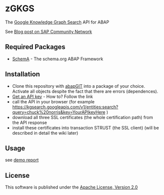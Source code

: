 # zGKGS
The [Google Knowledge Graph Search](https://developers.google.com/knowledge-graph/) API for ABAP

See [Blog post on SAP Community Network](http://scn.sap.com/community/abap/connectivity/blog/2016/01/08/google-knowledge-graph-search-api-schemaorg-and-json-ld)
 
## Required Packages
* [SchemA](https://github.com/se38/SchemA) - The schema.org ABAP Framework

## Installation 
* Clone this repository with [abapGIT](https://github.com/larshp/abapGit) into a package of your choice. Activate all objects despite the fact that there are errors (dependences).
* [Get an API key](https://developers.google.com/knowledge-graph) - How to? Follow the link
* call the API in your browser (for example https://kgsearch.googleapis.com/v1/entities:search?query=chuck%20norris&key=YourAPIkeyHere )
* download all three SSL certificates (the whole certification path) from the API response
* install these certificates into transaction STRUST (the SSL client) (will be described in detail the wiki later)

## Usage
see [demo report](https://github.com/se38/zGKGS/blob/master/z_gkgs_demo.prog.abap) 

## License
This software is published under the [Apache License, Version 2.0](http://www.apache.org/licenses/LICENSE-2.0.html)
